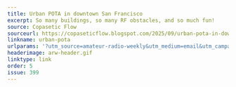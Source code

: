 ```yaml
---
title: Urban POTA in downtown San Francisco
excerpt: So many buildings, so many RF obstacles, and so much fun!
source: Copasetic Flow
sourceurl: https://copaseticflow.blogspot.com/2025/09/urban-pota-in-downtown-san-francisco-so.html
linkname: urban-pota
urlparams: '?utm_source=amateur-radio-weekly&utm_medium=email&utm_campaign=newsletter'
headerimage: arw-header.gif
linktype: link
order: 5
issue: 399
---
```

